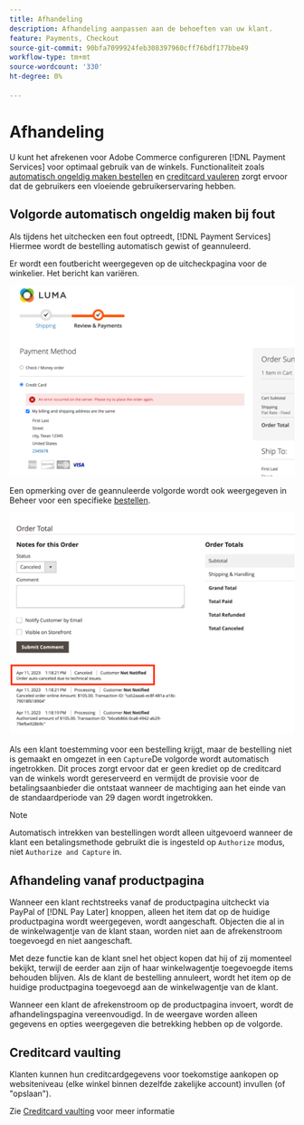 ```yaml
---
title: Afhandeling
description: Afhandeling aanpassen aan de behoeften van uw klant.
feature: Payments, Checkout
source-git-commit: 90bfa7099924feb308397960cff76bdf177bbe49
workflow-type: tm+mt
source-wordcount: '330'
ht-degree: 0%

---
```



# Afhandeling

U kunt het afrekenen voor Adobe Commerce configureren [!DNL Payment Services] voor optimaal gebruik van de winkels. Functionaliteit zoals [automatisch ongeldig maken bestellen](#order-auto-voided-if-error) en [creditcard vauleren](#credit-card-vaulting) zorgt ervoor dat de gebruikers een vloeiende gebruikerservaring hebben.

## Volgorde automatisch ongeldig maken bij fout

Als tijdens het uitchecken een fout optreedt, [!DNL Payment Services] Hiermee wordt de bestelling automatisch gewist of geannuleerd.

Er wordt een foutbericht weergegeven op de uitcheckpagina voor de winkelier. Het bericht kan variëren.

![Fout tijdens controleren](assets/user-checkout-error.png "Fout tijdens uitchecken")

Een opmerking over de geannuleerde volgorde wordt ook weergegeven in Beheer voor een specifieke [bestellen](https://experienceleague.adobe.com/docs/commerce-admin/stores-sales/order-management/orders/orders.html?lang=en).

![Opmerking voor geannuleerde bestelling in Admin](assets/admin-checkout-error.png "Opmerking voor geannuleerde bestelling in Admin")

Als een klant toestemming voor een bestelling krijgt, maar de bestelling niet is gemaakt en omgezet in een `Capture`De volgorde wordt automatisch ingetrokken. Dit proces zorgt ervoor dat er geen krediet op de creditcard van de winkels wordt gereserveerd en vermijdt de provisie voor de betalingsaanbieder die ontstaat wanneer de machtiging aan het einde van de standaardperiode van 29 dagen wordt ingetrokken.

>[!NOTE]
>
>Automatisch intrekken van bestellingen wordt alleen uitgevoerd wanneer de klant een betalingsmethode gebruikt die is ingesteld op `Authorize` modus, niet `Authorize and Capture` in.

## Afhandeling vanaf productpagina

Wanneer een klant rechtstreeks vanaf de productpagina uitcheckt via PayPal of [!DNL Pay Later] knoppen, alleen het item dat op de huidige productpagina wordt weergegeven, wordt aangeschaft. Objecten die al in de winkelwagentje van de klant staan, worden niet aan de afrekenstroom toegevoegd en niet aangeschaft.

Met deze functie kan de klant snel het object kopen dat hij of zij momenteel bekijkt, terwijl de eerder aan zijn of haar winkelwagentje toegevoegde items behouden blijven.
Als de klant de bestelling annuleert, wordt het item op de huidige productpagina toegevoegd aan de winkelwagentje van de klant.

Wanneer een klant de afrekenstroom op de productpagina invoert, wordt de afhandelingspagina vereenvoudigd. In de weergave worden alleen gegevens en opties weergegeven die betrekking hebben op de volgorde.

## Creditcard vaulting

Klanten kunnen hun creditcardgegevens voor toekomstige aankopen op websiteniveau (elke winkel binnen dezelfde zakelijke account) invullen (of &quot;opslaan&quot;).

Zie [Creditcard vaulting](vaulting.md) voor meer informatie
